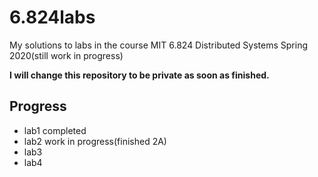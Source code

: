 # 6.824labs
My solutions to labs in the course MIT 6.824 Distributed Systems Spring 2020(still work in progress)

**I will change this repository to be private as soon as finished.**

## Progress
- lab1 completed
- lab2 work in progress(finished 2A)
- lab3 
- lab4 
